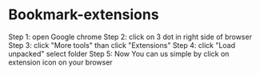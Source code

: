 # Bookmark-extensions
Step 1: open Google chrome 
Step 2: click on 3 dot in right side of browser
Step 3: click "More tools" than click "Extensions"
Step 4: click "Load unpacked" select folder 
Step 5: Now You can us simple by click on extension icon on your browser
